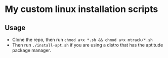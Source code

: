 # My custom linux installation scripts

## Usage
* Clone the repo, then run `chmod a+x *.sh && chmod a+x mtrack/*.sh`
* Then run `./install-apt.sh` if you are using a distro that has the aptitude package manager.
